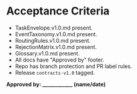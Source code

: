 # Acceptance Criteria

- TaskEnvelope.v1.0.md present.
- EventTaxonomy.v1.0.md present.
- RoutingRules.v1.0.md present.
- RejectionMatrix.v1.0.md present.
- Glossary.v1.0.md present.
- All docs have "Approved by" footer.
- Repo has branch protection and PR label rules.
- Release `contracts-v1.0` tagged.

**Approved by: ____________ (name/date)**
